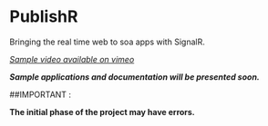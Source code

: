 PublishR
========

Bringing the real time web to soa apps with SignalR.

_[Sample video available on vimeo]( https://vimeo.com/63431591 "Simple PublishR demo")_

**_Sample applications and documentation will be presented soon._**

##IMPORTANT :

**The initial phase of the project may have errors.**
